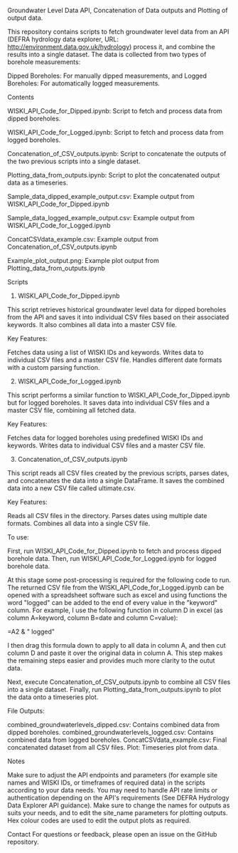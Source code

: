 Groundwater Level Data API, Concatenation of Data outputs and Plotting of output data.

This repository contains scripts to fetch groundwater level data from an API (DEFRA hydrology data explorer, URL: http://environment.data.gov.uk/hydrology) process it, and combine the results into a single dataset. The data is collected from two types of borehole measurements:

Dipped Boreholes: For manually dipped measurements, and Logged Boreholes: For automatically logged measurements.

Contents

WISKI_API_Code_for_Dipped.ipynb: Script to fetch and process data from dipped boreholes.

WISKI_API_Code_for_Logged.ipynb: Script to fetch and process data from logged boreholes.

Concatenation_of_CSV_outputs.ipynb: Script to concatenate the outputs of the two previous scripts into a single dataset.

Plotting_data_from_outputs.ipynb: Script to plot the concatenated output data as a timeseries.

Sample_data_dipped_example_output.csv: Example output from WISKI_API_Code_for_Dipped.ipynb

Sample_data_logged_example_output.csv: Example output from WISKI_API_Code_for_Logged.ipynb

ConcatCSVdata_example.csv: Example output from Concatenation_of_CSV_outputs.ipynb

Example_plot_output.png: Example plot output from Plotting_data_from_outputs.ipynb

Scripts

1. WISKI_API_Code_for_Dipped.ipynb

This script retrieves historical groundwater level data for dipped boreholes from the API and saves it into individual CSV files based on their associated keywords. It also combines all data into a master CSV file.

Key Features:

Fetches data using a list of WISKI IDs and keywords.
Writes data to individual CSV files and a master CSV file.
Handles different date formats with a custom parsing function.

2. WISKI_API_Code_for_Logged.ipynb

This script performs a similar function to WISKI_API_Code_for_Dipped.ipynb but for logged boreholes. It saves data into individual CSV files and a master CSV file, combining all fetched data.

Key Features:

Fetches data for logged boreholes using predefined WISKI IDs and keywords.
Writes data to individual CSV files and a master CSV file.

3. Concatenation_of_CSV_outputs.ipynb

This script reads all CSV files created by the previous scripts, parses dates, and concatenates the data into a single DataFrame. It saves the combined data into a new CSV file called ultimate.csv.

Key Features:

Reads all CSV files in the directory.
Parses dates using multiple date formats.
Combines all data into a single CSV file.

To use:

First, run WISKI_API_Code_for_Dipped.ipynb to fetch and process dipped borehole data.
Then, run WISKI_API_Code_for_Logged.ipynb for logged borehole data.

At this stage some post-processing is required for the following code to run. The returned CSV file from the WISKI_API_Code_for_Logged.ipynb can be opened with a spreadsheet software such as excel and using functions the word "logged" can be added to the end of every value in the "keyword" column. For example, I use the following function in column D in excel (as column A=keyword, column B=date and column C=value):

=A2 & " logged"

I then drag this formula down to apply to all data in column A, and then cut column D and paste it over the original data in column A. This step makes the remaining steps easier and provides much more clarity to the outut data.

Next, execute Concatenation_of_CSV_outputs.ipynb to combine all CSV files into a single dataset.
Finally, run Plotting_data_from_outputs.ipynb to plot the data onto a timeseries plot.

File Outputs:

combined_groundwaterlevels_dipped.csv: Contains combined data from dipped boreholes.
combined_groundwaterlevels_logged.csv: Contains combined data from logged boreholes.
ConcatCSVdata_example.csv: Final concatenated dataset from all CSV files.
Plot: Timeseries plot from data.

Notes

Make sure to adjust the API endpoints and parameters (for example site names and WISKI IDs, or timeframes of required data) in the scripts according to your data needs.
You may need to handle API rate limits or authentication depending on the API's requirements (See DEFRA Hydrology Data Explorer API guidance).
Make sure to change the names for outputs as suits your needs, and to edit the site_name parameters for plotting outputs. Hex colour codes are used to edit the output plots as required.


Contact
For questions or feedback, please open an issue on the GitHub repository.

